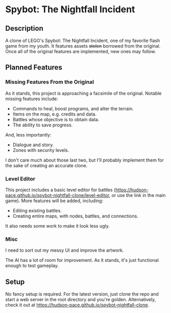 # Spybot: The Nightfall Incident
## Description
A clone of LEGO's Spybot: The Nightfall Incident, one of my favorite flash game from my youth. It features assets ~~stolen~~ borrowed from the original. Once all of the original features are implemented, new ones may follow.

## Planned Features

### Missing Features From the Original
As it stands, this project is approaching a facsimile of the original. Notable missing features include:

- Commands to heal, boost programs, and alter the terrain.
- Items on the map, e.g. credits and data.
- Battles whose objective is to obtain data.
- The ability to save progress.

And, less importantly:

- Dialogue and story.
- Zones with security levels.

I don't care much about those last two, but I'll probably implement them for the sake of creating an accurate clone.

### Level Editor

This project includes a basic level editor for battles (https://hudson-pace.github.io/spybot-nightfall-clone/level-editor, or use the link in the main game). More features will be added, including:
- Editing existing battles.
- Creating entire maps, with nodes, battles, and connections.

It also needs some work to make it look less ugly.

### Misc
I need to sort out my messy UI and improve the artwork.

The AI has a lot of room for improvement. As it stands, it's just functional enough to test gameplay.

## Setup
No fancy setup is required. For the latest version, just clone the repo and start a web server in the root directory and you're golden. Alternatively, check it out at https://hudson-pace.github.io/spybot-nightfall-clone.